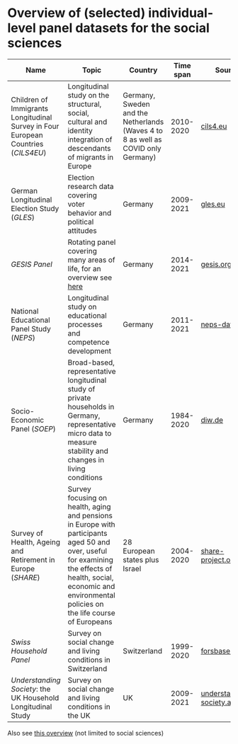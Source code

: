 
# Overview of (selected) individual-level panel datasets for the social sciences


| Name | Topic | Country | Time span | Source | Availability |
| --- | --- | --- | --- | --- | --- |
| Children of Immigrants Longitudinal Survey in Four European Countries (*CILS4EU*) | Longitudinal study on the structural, social, cultural and identity integration of descendants of migrants in Europe | Germany, Sweden and the Netherlands (Waves 4 to 8 as well as COVID only Germany) | 2010-2020 | [cils4.eu](https://www.cils4.eu/) | Reduced [campus file](https://www.cils4.eu/index.php?option=com_content&view=article&id=129&Itemid=239) available for this course. Full data only available at the GESIS location in Cologne |
| German Longitudinal Election Study (*GLES*) | Election research data covering voter behavior and political attitudes | Germany | 2009-2021 | [gles.eu](https://gles.eu/) | After filling out the user form |
| *GESIS Panel* | Rotating panel covering many areas of life, for an overview see [here](https://www.gesis.org/gesis-panel/gesis-panel-home/longitudinal-core-studies) | Germany | 2014-2021 | [gesis.org](https://www.gesis.org/gesis-panel/gesis-panel-home) | After filling out the user form |
| National Educational Panel Study (*NEPS*) | Longitudinal study on educational processes and competence development | Germany | 2011-2021 | [neps-data.de](https://www.neps-data.de/) | Anonymized data is available on the website after setting up a user account |
| Socio-Economic Panel (*SOEP*) | Broad-based, representative longitudinal study of private households in Germany, representative micro data to measure stability and changes in living conditions | Germany | 1984-2020 | [diw.de](https://www.diw.de/de/diw_02.c.222516.de/datensaetze.html) | After filling out the user form |
| Survey of Health, Ageing and Retirement in Europe (*SHARE*) | Survey focusing on health, aging and pensions in Europe with participants aged 50 and over, useful for examining the effects of health, social, economic and environmental policies on the life course of Europeans | 28 European states plus Israel | 2004-2020 | [share-project.org](http://www.share-project.org/home0.html) | After filling out the user form |
| *Swiss Household Panel* | Survey on social change and living conditions in Switzerland | Switzerland | 1999-2020 | [forsbase.unil.ch](https://forsbase.unil.ch/) | Download available after registration |
| *Understanding Society*: the UK Household Longitudinal Study | Survey on social change and living conditions in the UK | UK | 2009-2021 | [understanding society.ac.uk](https://www.understandingsociety.ac.uk/) | Download available after registration |

Also see [this overview](https://en.wikipedia.org/wiki/Longitudinal_study#Examples) (not limited to social sciences)

